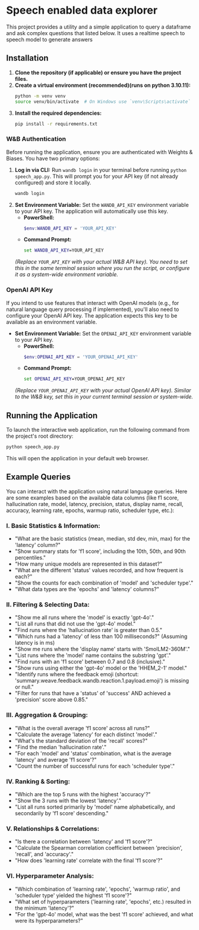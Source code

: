 # Speech enabled data explorer

This project provides a utility and a simple application to query a dataframe and ask complex questions that listed below. It uses a realtime speech to speech model to generate answers

## Installation

1.  **Clone the repository (if applicable) or ensure you have the project files.**
2.  **Create a virtual environment (recommended)(runs on python 3.10.11):**
    ```bash
    python -m venv venv
    source venv/bin/activate  # On Windows use `venv\Scripts\activate`
    ```
3.  **Install the required dependencies:**
    ```bash
    pip install -r requirements.txt
    ```

### W&B Authentication

Before running the application, ensure you are authenticated with Weights & Biases. You have two primary options:

1.  **Log in via CLI:** Run `wandb login` in your terminal before running `python speech_app.py`. This will prompt you for your API key (if not already configured) and store it locally.
    ```bash
    wandb login
    ```
2.  **Set Environment Variable:** Set the `WANDB_API_KEY` environment variable to your API key. The application will automatically use this key.
    *   **PowerShell:**
        ```powershell
        $env:WANDB_API_KEY = 'YOUR_API_KEY'
        ```
    *   **Command Prompt:**
        ```cmd
        set WANDB_API_KEY=YOUR_API_KEY
        ```
    *(Replace `YOUR_API_KEY` with your actual W&B API key). You need to set this in the same terminal session where you run the script, or configure it as a system-wide environment variable.*

### OpenAI API Key

If you intend to use features that interact with OpenAI models (e.g., for natural language query processing if implemented), you'll also need to configure your OpenAI API key. The application expects this key to be available as an environment variable.

*   **Set Environment Variable:** Set the `OPENAI_API_KEY` environment variable to your API key.
    *   **PowerShell:**
        ```powershell
        $env:OPENAI_API_KEY = 'YOUR_OPENAI_API_KEY'
        ```
    *   **Command Prompt:**
        ```cmd
        set OPENAI_API_KEY=YOUR_OPENAI_API_KEY
        ```
    *(Replace `YOUR_OPENAI_API_KEY` with your actual OpenAI API key). Similar to the W&B key, set this in your current terminal session or system-wide.*

## Running the Application

To launch the interactive web application, run the following command from the project's root directory:

```bash
python speech_app.py
```

This will open the application in your default web browser.

## Example Queries

You can interact with the application using natural language queries. Here are some examples based on the available data columns (like f1 score, hallucination rate, model, latency, precision, status, display name, recall, accuracy, learning rate, epochs, warmup ratio, scheduler type, etc.):

### I. Basic Statistics & Information:

*   "What are the basic statistics (mean, median, std dev, min, max) for the 'latency' column?"
*   "Show summary stats for 'f1 score', including the 10th, 50th, and 90th percentiles."
*   "How many unique models are represented in this dataset?"
*   "What are the different 'status' values recorded, and how frequent is each?"
*   "Show the counts for each combination of 'model' and 'scheduler type'."
*   "What data types are the 'epochs' and 'latency' columns?"

### II. Filtering & Selecting Data:

*   "Show me all runs where the 'model' is exactly 'gpt-4o'."
*   "List all runs that did not use the 'gpt-4o' model."
*   "Find runs where the 'hallucination rate' is greater than 0.5."
*   "Which runs had a 'latency' of less than 100 milliseconds?" (Assuming latency is in ms)
*   "Show me runs where the 'display name' starts with 'SmolLM2-360M'."
*   "List runs where the 'model' name contains the substring 'gpt'."
*   "Find runs with an 'f1 score' between 0.7 and 0.8 (inclusive)."
*   "Show runs using either the 'gpt-4o' model or the 'HHEM_2-1' model."
*   "Identify runs where the feedback emoji (shortcut: 'summary.weave.feedback.wandb.reaction.1.payload.emoji') is missing or null."
*   "Filter for runs that have a 'status' of 'success' AND achieved a 'precision' score above 0.85."

### III. Aggregation & Grouping:

*   "What is the overall average 'f1 score' across all runs?"
*   "Calculate the average 'latency' for each distinct 'model'."
*   "What's the standard deviation of the 'recall' scores?"
*   "Find the median 'hallucination rate'."
*   "For each 'model' and 'status' combination, what is the average 'latency' and average 'f1 score'?"
*   "Count the number of successful runs for each 'scheduler type'."

### IV. Ranking & Sorting:

*   "Which are the top 5 runs with the highest 'accuracy'?"
*   "Show the 3 runs with the lowest 'latency'."
*   "List all runs sorted primarily by 'model' name alphabetically, and secondarily by 'f1 score' descending."

### V. Relationships & Correlations:

*   "Is there a correlation between 'latency' and 'f1 score'?"
*   "Calculate the Spearman correlation coefficient between 'precision', 'recall', and 'accuracy'."
*   "How does 'learning rate' correlate with the final 'f1 score'?"

### VI. Hyperparameter Analysis:

*   "Which combination of 'learning rate', 'epochs', 'warmup ratio', and 'scheduler type' yielded the highest 'f1 score'?"
*   "What set of hyperparameters ('learning rate', 'epochs', etc.) resulted in the minimum 'latency'?"
*   "For the 'gpt-4o' model, what was the best 'f1 score' achieved, and what were its hyperparameters?"
